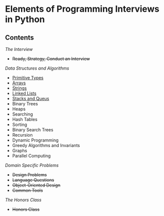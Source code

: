 # Elements of Programming Interviews in Python

## Contents

_The Interview_
* ~~Ready, Strategy, Conduct an Interview~~

_Data Structures and Algorithms_ 
* [Primitive Types](https://github.com/gritmind/review/blob/master/code/book/interview_py/notes/prititive_types.md)
* [Arrays](https://github.com/gritmind/review/blob/master/code/book/interview_py/notes/arrays.md)
* [Strings](https://github.com/gritmind/review/blob/master/code/book/interview_py/notes/strings.md)
* [Linked Lists](https://github.com/gritmind/review/blob/master/code/book/interview_py/notes/linked_lists.md)
* [Stacks and Queus](https://github.com/gritmind/review/blob/master/code/book/interview_py/notes/stacks_and_queues.md)
* Binary Trees
* Heaps
* Searching
* Hash Tables
* Sorting
* Binary Search Trees
* Recursion
* Dynamic Programming
* Greedy Algorithms and Invariants
* Graphs
* Parallel Computing

_Domain Specific Problems_ 
* ~~Design Problems~~
* ~~Language Questions~~
* ~~Object-Oriented Design~~
* ~~Common Tools~~

_The Honors Class_
* ~~Honors Class~~
